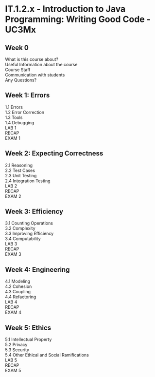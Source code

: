 # IT.1.2.x - Introduction to Java Programming: Writing Good Code - UC3Mx

## Week 0

What is this course about?\
Useful Information about the course\
Course Staff\
Communication with students\
Any Questions?

## Week 1: Errors

1.1 Errors\
1.2 Error Correction\
1.3 Tools\
1.4 Debugging\
LAB 1\
RECAP\
EXAM 1

## Week 2: Expecting Correctness

2.1 Reasoning\
2.2 Test Cases\
2.3 Unit Testing\
2.4 Integration Testing\
LAB 2\
RECAP\
EXAM 2

## Week 3: Efficiency

3.1 Counting Operations\
3.2 Complexity\
3.3 Improving Efficiency\
3.4 Computability\
LAB 3\
RECAP\
EXAM 3

## Week 4: Engineering

4.1 Modeling\
4.2 Cohesion\
4.3 Coupling\
4.4 Refactoring\
LAB 4\
RECAP\
EXAM 4

## Week 5: Ethics

5.1 Intellectual Property\
5.2 Privacy\
5.3 Security\
5.4 Other Ethical and Social Ramifications\
LAB 5\
RECAP\
EXAM 5